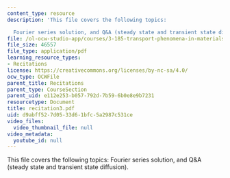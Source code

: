```yaml
---
content_type: resource
description: 'This file covers the following topics:

  Fourier series solution, and Q&A (steady state and transient state diffusion).'
file: /ol-ocw-studio-app/courses/3-185-transport-phenomena-in-materials-engineering-fall-2003/d9abff527d0533d61bfc5a2987c531ce_recitation3.pdf
file_size: 46557
file_type: application/pdf
learning_resource_types:
- Recitations
license: https://creativecommons.org/licenses/by-nc-sa/4.0/
ocw_type: OCWFile
parent_title: Recitations
parent_type: CourseSection
parent_uid: e112e253-b057-792d-7b59-6b0e8e9b7231
resourcetype: Document
title: recitation3.pdf
uid: d9abff52-7d05-33d6-1bfc-5a2987c531ce
video_files:
  video_thumbnail_file: null
video_metadata:
  youtube_id: null
---
```

This file covers the following topics:
Fourier series solution, and Q&A (steady state and transient state diffusion).